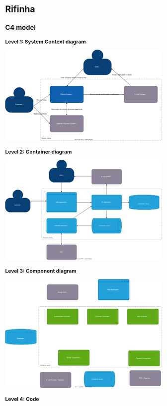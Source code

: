 # Rifinha

## C4 model

### Level 1: System Context diagram 
![c1 model diagram](./c1.svg)

### Level 2: Container diagram 
![c2 model diagram](./c2.svg)

### Level 3: Component diagram
![c3 model diagram](./c3.svg)

### Level 4: Code
